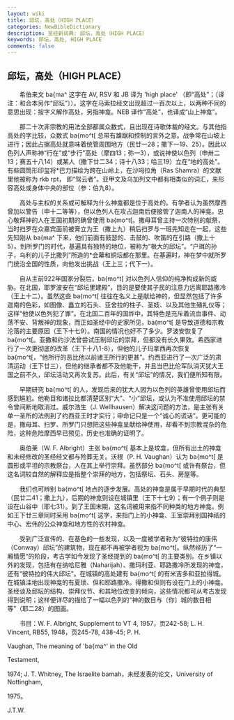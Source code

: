```yaml
---
layout: wiki
title: 邱坛，高处（HIGH PLACE）
categories: NewBibleDictionary
description: 圣经新词典: 邱坛，高处（HIGH PLACE）
keywords: 邱坛，高处, HIGH PLACE
comments: false
---
```


## 邱坛，高处（HIGH PLACE）

　　希伯来文 ba{ma^ 这字在 AV, RSV 和 JB 译为 'high place' （即“高处”；〔译注：和合本另作“邱坛”〕）。这字在马索拉经文出现超过一百次以上，以两种不同的意思出现：按字义解作高处，另指神龛。NEB 译作“高处”，也译成“山上神龛”。

　　那二十次非宗教的用法全部都属众数式，且出现在诗歌体裁的经文。与其他指高处的字比较，众数式 ba{mo^t[ 总带有雄踞和控制的言外之意。战争常在山坡上进行；因此占据高处就意味着统管周围地方（民廿一28；撒下一19、25）。因此以色列人声称神“行在”或“步行”高处（摩四13；弥一3），或说神使以色列（申卅二13；赛五十八14）或某人（撒下廿二34；诗十八33；哈三19）立在“地的高处”。有些圆筒形印玺将*巴力描绘为跨在山岭上，在沙呣拉角（Ras Shamra）的文献里他被称为 rkb rpt， 即“驾云者”。亚甲文及乌加列文中都有相类似的词汇，来形容高处或身体中央的部位（参：伯九8）。

　　高处与主权的关系或可解释为什么神龛都是位于高处的。有学者认为虽然摩西曾加以警告（申十二等等），但以色列人在攻占迦南后便接管了迦南人的神龛。忠心敬拜神的人在王国初期的确曾使用 ba{mo^t[。撒母耳曾主持一次特别的献祭，当时扫罗在众嘉宾面前被膏立为王（撒上九）稍后扫罗与一班先知走在一起，这些先知刚从 ba{ma^ 下来，他们前面有鼓瑟的、击鼓的、吹笛的在引路（撒上十5）。到所罗门的时代，基遍具有独特的地位，被称为“极大的邱坛”。“户珥的孙子，乌利的儿子比撒列”所造的*会幕和铜坛都在那里。在基遍时，神在梦中就所罗门统治全国的性质，向他发出挑战（王上三；代下一）。

　　自从主前922年国家分裂后，ba{mo^t[ 对以色列人信仰的纯净构成新的威胁。在北国，耶罗波安在“邱坛里建殿”，目的是要使其子民的注意力远离耶路撒冷（王上十二）。虽然这些 ba{mo^t[ 往往在名义上是献给神的，但显然包括了许多迦南的色彩，如图像、矗立的石头、亚舍拉的柱子、圣妓、以及其他生殖礼仪等；这样“他使以色列犯了罪”。在北国二百年的国祚中，其特色是充斥着流血事件、动荡不安、背叛神的现象，而正如圣经中的史家所见，ba{mo^t[ 是导致道德和宗教沦落的主要原因（王下十七9）。南国的情况也好不了多少。罗波安恢复了 ba{mo^t[。亚撒和约沙法曾尝试压制邱坛的崇拜，但都没有长久果效。希西家进行了一次更彻底的改革（王下十八1-8），但他的儿子玛拿西再次恢复 ba{mo^t[，“他所行的恶比他以前诸王所行的更甚”。约西亚进行了一次广泛的肃清运动（王下廿三），但他的继承者都不及他能干，并且当巴比伦军队消灭犹大王国之前不久，邱坛活动又再次复苏。此后，有关“邱坛”的情况，我们便所知有限。

　　早期研究 ba{mo^t[ 的人，发现后来的犹大人因为以色列的英雄曾使用邱坛而感到尴尬。他勒目和诸拉比都清楚区别“大”、“小”邱坛，或认为不准使用邱坛的禁令曾间断地取消过。威尔浩生（J. Wellhausen）解决这问题的方法，是主张有关单一圣所的法例到了约西亚王时才实行；申命记只是一个“诚心的谎话”。更可能的是，撒母耳、扫罗、所罗门只想把这些神龛呈献给神使用，却看不到宗教混杂的危险，这种危险摩西早已预见，历史也准确的证明了。

　　奥伯莱（W. F. Albright）主张 ba{mo^t[ 基本上是坟龛，但所有出土的神龛和未经修改的圣经经文都与殓葬无关。沃根（P. H. Vaughan）认为 ba{mo^t[ 是圆形或平坦的宗教祭台，人在其上举行崇拜。虽然部分 ba{mo^t[ 或许有祭台，但这名词较自然的解释应是指整个崇拜的地方，包括祭坛、石头、房屋等。

　　我们也可辨别 ba{mo^t[ 地点的逐步发展。高处的神龛是属于早期时代的典型（民廿二41；撒上九），后期的神龛则设在城镇里（王下十七9）；有一个例子则是设在山谷中（耶七31）。到了王国末期，这名词被用来指不同种类的地方神龛。例如王下廿三章同时采用 ba{mo^t[ 这字，来指门上的小神龛、王室崇拜别国神祇的中心、宏伟的公众神龛和地方性的农村神龛。

　　受到广泛宣传的、在基色的一些发现，以及一度被学者称为“彼特拉的康伟（Conway）邱坛”的建筑物，现在都不再被学者视为 ba{mo^t[。纵然经历了“一厢情愿”的阶段，考古学如今发现了圣经提到的 ba{mo^t[ 的主要类别。在乡镇以外的发现，包括有在纳哈尼雅（Naharijah）、撒玛利亚、耶路撒冷所发现的神龛，还有“彼特拉的伟大邱坛”。在城镇的高处建有 ba{mo^t[ 的有米吉多和亚拉得城。在城镇洼地出现神龛的有夏琐、但和耶路撒冷。得撒和但则有设在门上的小神龛。圣经谈及邱坛的结构、崇拜仪节、和其地位改变的倾向，这些情况都可从考古发现得到说明；这样便详尽的描绘了一幅以色列的“神的数目与〔你〕城的数目相等”（耶二28）的图画。

　　书目：W. F. Albright, Supplement to VT 4, 1957，页242-58; L. H. Vincent, RB55, 1948，页245-78, 438-45; P. H.

Vaughan, The meaning of 'ba{ma^' in the Old

Testament,

1974; J. T. Whitney, The Israelite bamah，未经发表的论文，University of Nottingham,

1975。

J.T.W.








